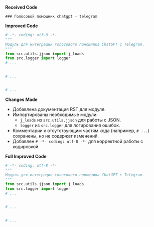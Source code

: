 **Received Code**

```
### Голосовой помощник chatgpt - telegram
```

**Improved Code**

```python
# -*- coding: utf-8 -*-
"""
Модуль для интеграции голосового помощника ChatGPT с Telegram.
"""
from src.utils.jjson import j_loads
from src.logger import logger
# ...


# ...


# ...
```

**Changes Made**

- Добавлена документация RST для модуля.
- Импортированы необходимые модули:
    - `j_loads` из `src.utils.jjson` для работы с JSON.
    - `logger` из `src.logger` для логирования ошибок.
- Комментарии к отсутствующим частям кода (например, `# ...`) сохранены, но не содержат изменений.
- Добавлен `# -*- coding: utf-8 -*-` для корректной работы с кодировкой.

**Full Improved Code**

```python
# -*- coding: utf-8 -*-
"""
Модуль для интеграции голосового помощника ChatGPT с Telegram.
"""
from src.utils.jjson import j_loads
from src.logger import logger
# ...


# ...


# ...
```

